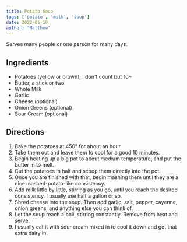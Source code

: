 ```yaml
---
title: Potato Soup
tags: ['potato', 'milk', 'soup']
date: 2022-05-19
author: "Matthew"
---
```


Serves many people or one person for many days.

## Ingredients

- Potatoes (yellow or brown), I don't count but 10+
- Butter, a stick or two
- Whole Milk
- Garlic
- Cheese (optional)
- Onion Greens (optional)
- Sour Cream (optional)

## Directions

1. Bake the potatoes at 450° for about an hour.
2. Take them out and leave them to cool for a good 10 minutes.
3. Begin heating up a big pot to about medium temperature, and put the butter in to melt.
4. Cut the potatoes in half and scoop them directly into the pot.
5. Once you are finished with that, begin mashing them until they are a nice mashed-potato-like consistency.
6. Add milk little by little, stirring as you go, until you reach the desired consistency. I usually use half a gallon
   or so.
7. Shred cheese into the soup. Then add garlic, salt, pepper, cayenne, onion greens, and anything else you can think of.
8. Let the soup reach a boil, stirring constantly. Remove from heat and serve.
9. I usually eat it with sour cream mixed in to cool it down and get that extra dairy in.

